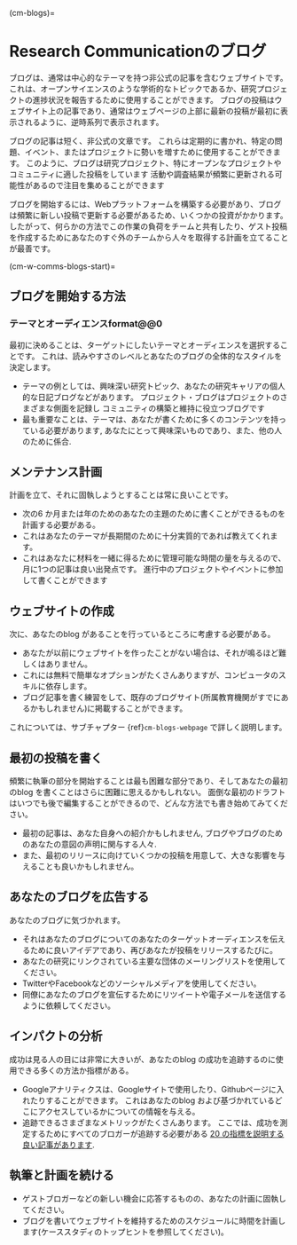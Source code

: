 (cm-blogs)=
# Research Communicationのブログ

ブログは、通常は中心的なテーマを持つ非公式の記事を含むウェブサイトです。 これは、オープンサイエンスのような学術的なトピックであるか、研究プロジェクトの進捗状況を報告するために使用することができます。 ブログの投稿はウェブサイト上の記事であり、通常はウェブページの上部に最新の投稿が最初に表示されるように、逆時系列で表示されます。

ブログの記事は短く、非公式の文章です。 これらは定期的に書かれ、特定の問題、イベント、またはプロジェクトに勢いを増すために使用することができます。 このように、ブログは研究プロジェクト、特にオープンなプロジェクトやコミュニティに適した投稿をしています 活動や調査結果が頻繁に更新される可能性があるので注目を集めることができます

ブログを開始するには、Webプラットフォームを構築する必要があり、ブログは頻繁に新しい投稿で更新する必要があるため、いくつかの投資がかかります。 したがって、何らかの方法でこの作業の負荷をチームと共有したり、ゲスト投稿を作成するためにあなたのすぐ外のチームから人々を取得する計画を立てることが最善です。

(cm-w-comms-blogs-start)=
## ブログを開始する方法

### テーマとオーディエンスformat@@0

最初に決めることは、ターゲットにしたいテーマとオーディエンスを選択することです。 これは、読みやすさのレベルとあなたのブログの全体的なスタイルを決定します。

* テーマの例としては、興味深い研究トピック、あなたの研究キャリアの個人的な日記ブログなどがあります。 プロジェクト・ブログはプロジェクトのさまざまな側面を記録し コミュニティの構築と維持に役立つブログです
* 最も重要なことは、テーマは、あなたが書くために多くのコンテンツを持っている必要があります, あなたにとって興味深いものであり、また、他の人のために係合.

## メンテナンス計画

計画を立て、それに固執しようとすることは常に良いことです。

* 次の6 か月または年のためのあなたの主題のために書くことができるものを計画する必要がある。
* これはあなたのテーマが長期間のために十分実質的であれば教えてくれます。
* これはあなたに材料を一緒に得るために管理可能な時間の量を与えるので、月に1つの記事は良い出発点です。 進行中のプロジェクトやイベントに参加して書くことができます

## ウェブサイトの作成

次に、あなたのblog があることを行っているところに考慮する必要がある。

* あなたが以前にウェブサイトを作ったことがない場合は、それが鳴るほど難しくはありません。
* これには無料で簡単なオプションがたくさんありますが、コンピュータのスキルに依存します。
* ブログ記事を書く練習をして、既存のブログサイト(所属教育機関がすでにあるかもしれません)に掲載することができます。

これについては、サブチャプター {ref}`cm-blogs-webpage` で詳しく説明します。

## 最初の投稿を書く

頻繁に執筆の部分を開始することは最も困難な部分であり、そしてあなたの最初のblog を書くことはさらに困難に思えるかもしれない。 面倒な最初のドラフトはいつでも後で編集することができるので、どんな方法でも書き始めてみてください。

* 最初の記事は、あなた自身への紹介かもしれません, ブログやブログのためのあなたの意図の声明に関与する人々.
* また、最初のリリースに向けていくつかの投稿を用意して、大きな影響を与えることも良いかもしれません。

## あなたのブログを広告する

あなたのブログに気づかれます。

* それはあなたのブログについてのあなたのターゲットオーディエンスを伝えるために良いアイデアであり、再びあなたが投稿をリリースするたびに。
* あなたの研究にリンクされている主要な団体のメーリングリストを使用してください。
* TwitterやFacebookなどのソーシャルメディアを使用してください。
* 同僚にあなたのブログを宣伝するためにリツイートや電子メールを送信するように依頼してください。

## インパクトの分析

成功は見る人の目には非常に大きいが、あなたのblog の成功を追跡するのに使用できる多くの方法か指標がある。

* Googleアナリティクスは、Googleサイトで使用したり、Githubページに入れたりすることができます。 これはあなたのblog および基づかれているどこにアクセスしているかについての情報を与える。
* 追跡できるさまざまなメトリックがたくさんあります。 ここでは、成功を測定するためにすべてのブロガーが追跡する必要がある [20 の指標を説明する良い記事があります](https://www.dreamhost.com/blog/metrics-every-blogger-needs-to-track/).

## 執筆と計画を続ける

* ゲストブロガーなどの新しい機会に応答するものの、あなたの計画に固執してください。
* ブログを書いてウェブサイトを維持するためのスケジュールに時間を計画します(ケーススタディのトップヒントを参照してください)。
